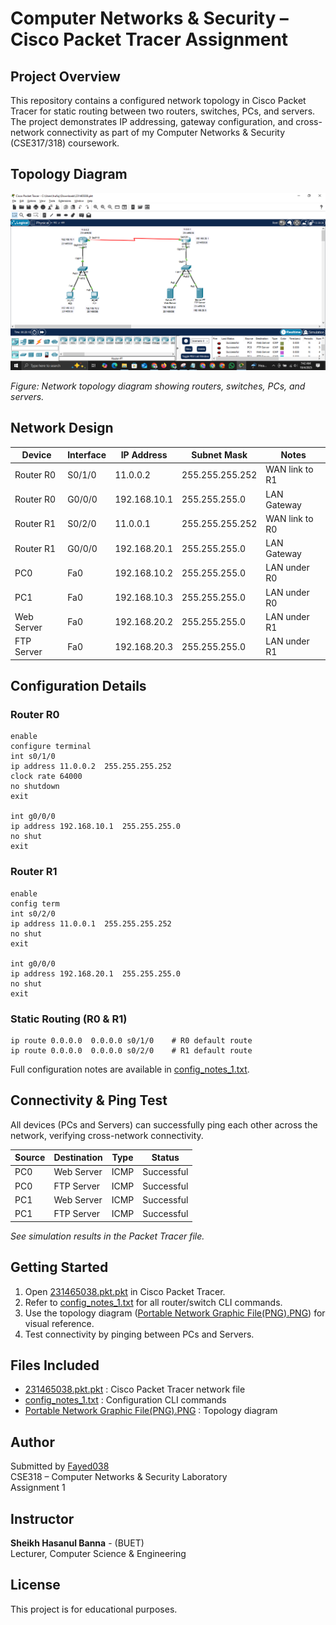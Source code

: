 # Computer Networks & Security – Cisco Packet Tracer Assignment

## Project Overview
This repository contains a configured network topology in Cisco Packet Tracer for static routing between two routers, switches, PCs, and servers. The project demonstrates IP addressing, gateway configuration, and cross-network connectivity as part of my Computer Networks & Security (CSE317/318) coursework.

## Topology Diagram

![Network Topology](./Portable%20Network%20Graphic%20File(PNG).PNG)

*Figure: Network topology diagram showing routers, switches, PCs, and servers.*

## Network Design

| Device        | Interface  | IP Address      | Subnet Mask       | Notes                      |
|---------------|------------|-----------------|-------------------|----------------------------|
| Router R0     | S0/1/0     | 11.0.0.2        | 255.255.255.252   | WAN link to R1             |
| Router R0     | G0/0/0     | 192.168.10.1    | 255.255.255.0     | LAN Gateway                |
| Router R1     | S0/2/0     | 11.0.0.1        | 255.255.255.252   | WAN link to R0             |
| Router R1     | G0/0/0     | 192.168.20.1    | 255.255.255.0     | LAN Gateway                |
| PC0           | Fa0        | 192.168.10.2    | 255.255.255.0     | LAN under R0               |
| PC1           | Fa0        | 192.168.10.3    | 255.255.255.0     | LAN under R0               |
| Web Server    | Fa0        | 192.168.20.2    | 255.255.255.0     | LAN under R1               |
| FTP Server    | Fa0        | 192.168.20.3    | 255.255.255.0     | LAN under R1               |

## Configuration Details

### Router R0

```plaintext
enable
configure terminal
int s0/1/0
ip address 11.0.0.2  255.255.255.252
clock rate 64000
no shutdown
exit

int g0/0/0
ip address 192.168.10.1  255.255.255.0
no shut
exit
```

### Router R1

```plaintext
enable
config term
int s0/2/0
ip address 11.0.0.1  255.255.255.252
no shut
exit

int g0/0/0
ip address 192.168.20.1  255.255.255.0
no shut
exit
```

### Static Routing (R0 & R1)

```plaintext
ip route 0.0.0.0  0.0.0.0 s0/1/0    # R0 default route
ip route 0.0.0.0  0.0.0.0 s0/2/0    # R1 default route
```

Full configuration notes are available in [config_notes_1.txt](./config_notes_1.txt).

## Connectivity & Ping Test

All devices (PCs and Servers) can successfully ping each other across the network, verifying cross-network connectivity.

| Source  | Destination   | Type | Status      |
|---------|---------------|------|-------------|
| PC0     | Web Server    | ICMP | Successful  |
| PC0     | FTP Server    | ICMP | Successful  |
| PC1     | Web Server    | ICMP | Successful  |
| PC1     | FTP Server    | ICMP | Successful  |

*See simulation results in the Packet Tracer file.*

## Getting Started

1. Open [231465038.pkt.pkt](./231465038.pkt.pkt) in Cisco Packet Tracer.
2. Refer to [config_notes_1.txt](./config_notes_1.txt) for all router/switch CLI commands.
3. Use the topology diagram ([Portable Network Graphic File(PNG).PNG](./Portable%20Network%20Graphic%20File(PNG).PNG)) for visual reference.
4. Test connectivity by pinging between PCs and Servers.

## Files Included

- [231465038.pkt.pkt](./231465038.pkt.pkt) : Cisco Packet Tracer network file
- [config_notes_1.txt](./config_notes_1.txt) : Configuration CLI commands
- [Portable Network Graphic File(PNG).PNG](./Portable%20Network%20Graphic%20File(PNG).PNG) : Topology diagram

## Author

Submitted by [Fayed038](https://github.com/Fayed038)  
CSE318 – Computer Networks & Security Laboratory  
Assignment 1

## Instructor

**Sheikh Hasanul Banna** - (BUET)  
Lecturer, Computer Science & Engineering  

## License

This project is for educational purposes.